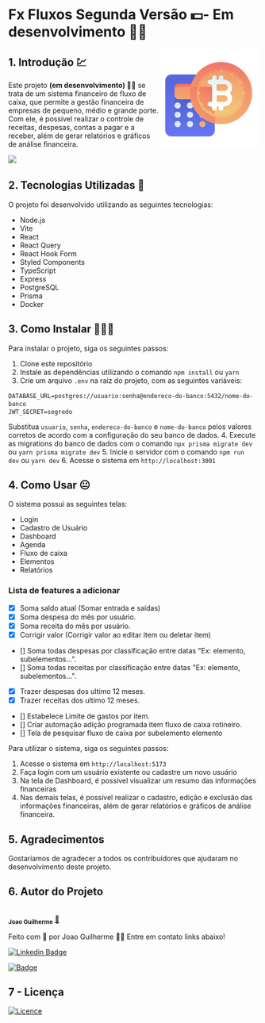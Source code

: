 # Fx Fluxos Segunda Versão 💵- Em desenvolvimento 🤰🏽


<img align='right' src='./assets/calculadora.svg'  width="200px"/>

## 1. Introdução 💹

Este projeto **(em desenvolvimento) 🤰🏽** se trata de um sistema financeiro de fluxo de caixa, que permite a gestão financeira de empresas de pequeno, médio e grande porte. Com ele, é possível realizar o controle de receitas, despesas, contas a pagar e a receber, além de gerar relatórios e gráficos de análise financeira.

<img src='./assets/introducao.gif' width="800px"/>



## 2. Tecnologias Utilizadas 📲

O projeto foi desenvolvido utilizando as seguintes tecnologias:

- Node.js
- Vite
- React
- React Query
- React Hook Form
- Styled Components
- TypeScript
- Express
- PostgreSQL
- Prisma
- Docker

## 3. Como Instalar 👨🏽‍💻

Para instalar o projeto, siga os seguintes passos:

1. Clone este repositório
2. Instale as dependências utilizando o comando `npm install` ou `yarn`
3. Crie um arquivo `.env` na raiz do projeto, com as seguintes variáveis:

```
DATABASE_URL=postgres://usuario:senha@endereco-do-banco:5432/nome-do-banco
JWT_SECRET=segredo
```

Substitua `usuario`, `senha`, `endereco-do-banco` e `nome-do-banco` pelos valores corretos de acordo com a configuração do seu banco de dados. 4. Execute as migrations do banco de dados com o comando `npx prisma migrate dev` ou `yarn prisma migrate dev` 5. Inicie o servidor com o comando `npm run dev` ou `yarn dev` 6. Acesse o sistema em `http://localhost:3001`

## 4. Como Usar 😐




O sistema possui as seguintes telas:

- Login
- Cadastro de Usuário
- Dashboard
- Agenda
- Fluxo de caixa
- Elementos
- Relatórios

### Lista de features a adicionar

- [x] Soma saldo atual (Somar entrada e saídas)
- [x] Soma despesa do mês por usuário.
- [x] Soma receita do mês por usuário.
- [x] Corrigir valor (Corrigir valor ao editar item ou deletar item)
- [] Soma todas despesas por classificação entre datas "Ex: elemento, subelementos...".
- [] Soma todas receitas por classificação entre datas "Ex: elemento, subelementos...".
- [x] Trazer despesas dos ultimo 12 meses.
- [X] Trazer receitas dos ultimo 12 meses.
- [] Estabelece Limite de gastos por item.
- [] Criar automação adição programada item fluxo de caixa rotineiro.
- [] Tela de pesquisar fluxo de caixa por subelemento elemento

Para utilizar o sistema, siga os seguintes passos:

1. Acesse o sistema em `http://localhost:5173`
2. Faça login com um usuário existente ou cadastre um novo usuário
3. Na tela de Dashboard, é possível visualizar um resumo das informações financeiras
4. Nas demais telas, é possível realizar o cadastro, edição e exclusão das informações financeiras, além de gerar relatórios e gráficos de análise financeira.

## 5. Agradecimentos

Gostaríamos de agradecer a todos os contribuidores que ajudaram no desenvolvimento deste projeto.

## 6. Autor do Projeto

 <img style="border-radius:50%;" src="https://avatars.githubusercontent.com/u/80895578?v=4" width="100px;" alt=""/>
 <br />
 <sub><b>Joao Guilherme</b></sub></a> <a href="https://github.com/JoaoG23/">🚀</a>

Feito com 🤭 por Joao Guilherme 👋🏽 Entre em contato links abaixo!

[![Linkedin Badge](https://shields.io/badge/-Joao-blue?style=flat-square&logo=Linkedin&logoColor=white&link=https://www.linkedin.com/in/jaoo/)](https://www.linkedin.com/in/joaog123/)

[![Badge](https://shields.io/badge/-joaoguilherme94@live.com-c80?style=flat-square&logo=Microsoft&logoColor=white&link=mailto:joaoguilherme94@live.com)](mailto:joaoguilherme94@live.com)

<h2 id='licenca'><b>7 - Licença</b></h2>

[![Licence](https://shields.io/github/license/Ileriayo/markdown-badges?style=for-the-badge)](./LICENSE)
